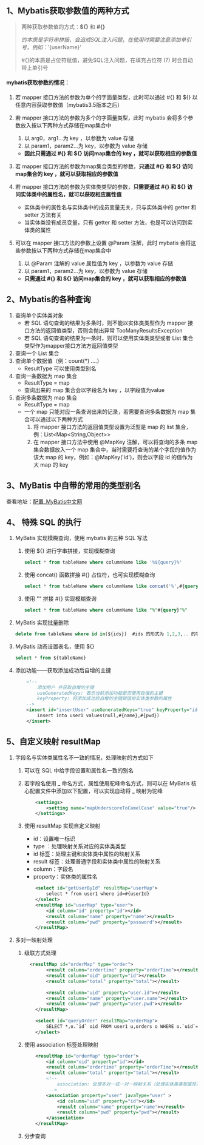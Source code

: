 ## 1、Mybatis获取参数值的两种方式

>两种获取参数值的方式：**${}** 和 **#{}**
>
>${}的本质是字符串拼接，会造成SQL注入问题，在使用时需要注意添加单引号，例如：'${userName}'
>
>#{}的本质是占位符赋值，避免SQL注入问题，在填充占位符 (?) 时会自动带上单引号

#### mybatis获取参数的情况：

1. 若 mapper 接口方法的参数为单个的字面量类型，此时可以通过 #{} 和 ${} 以任意内容获取参数值（mybatis3.5版本之后）

2. 若 mapper 接口方法的参数为多个的字面量类型，此时 mybatis 会将多个参数放入按以下两种方式存储在map集合中

   1. 以 arg0，arg1...为 key ，以参数为 value 存储
   2. 以 param1，param2...为 key，以参数为 value 存储 

   - **因此只需通过 #{} 和 ${} 访问map集合的 key ，就可以获取相应的参数值**

3. 若 mapper 接口方法的参数为map集合类型的参数，**只通过 #{} 和 ${} 访问map集合的 key ，就可以获取相应的参数值**

4. 若 mapper 接口方法的参数为实体类类型的参数，**只需要通过 #{} 和 ${} 访问实体类中的属性名，就可以获取相应属性值**

   - 实体类中的属性名与实体类中的成员变量无关，只与实体类中的 getter 和 setter 方法有关
   - 当实体类没有成员变量，只有 getter 和 setter 方法，也是可以访问到实体类的属性

5. 可以在 mapper 接口方法的参数上设置 @Param 注解，此时 mybatis 会将这些参数按以下两种方式存储在map集合中

   1. 以 @Param 注解的 value 属性值为 key ，以参数为 value 存储
   2. 以 param1，param2...为 key，以参数为 value 存储 

   - **只需通过 #{} 和 ${} 访问map集合的 key ，就可以获取相应的参数值**

## 2、Mybatis的各种查询

1. 查询单个实体类对象
   - 若 SQL 语句查询的结果为多条时，则不能以实体类类型作为 mapper 接口方法的返回值类型，否则会抛出异常 TooManyResultsException
   - 若 SQL 语句查询的结果为一条时，则可以使用实体类类型或者 List 集合类型作为mapper接口方法方返回值类型
2. 查询一个 List 集合
3. 查询单个数据值（例：count(*) ....）
   - ResultType 可以使用类型别名
4. 查询一条数据为 map 集合
   - ResultType = map
   - 查询出来的 map 集合会以字段名为 key ，以字段值为value
5. 查询多条数据为 map 集合
   - ResultType = map
   - 一个 map 只能对应一条查询出来的记录，若需要查询多条数据为 map 集合可以通过以下两种方式
     1. 将 mapper 接口方法的返回值类型设置为泛型是 map 的 list 集合，例：List<Map<String,Object>>
     2. 在 mapper 接口方法中使用 @MapKey 注解，可以将查询的多条 map 集合数据放入一个 map 集合中，当时需要将查询的某个字段的值作为该大 map 的 key，例如：@MapKey('id')，则会以字段 id 的值作为大 map 的 key

## 3、MyBatis 中自带的常用的类型别名

查看地址：[配置_MyBatis中文网](https://mybatis.net.cn/configuration.html#typeAliases)

## 4、 特殊 SQL 的执行

1. MyBatis 实现模糊查询，使用 mybatis 的三种 SQL 写法

   1. 使用 ${} 进行字串拼接，实现模糊查询

      ```sql
      select * from tableName where columnName like '%${query}%'
      ```

   2. 使用 concat() 函数拼接 #{} 占位符，也可实现模糊查询

      ```sql
      select * from tableName where columnName like concat('%',#{query},'%')
      ```

   3. 使用 "" 拼接 #{} 实现模糊查询

      ```sql
      select * from tableName where columnName like "%"#{query}"%"
      ```

2. MyBatis 实现批量删除

   ```sql
   delete from tableName where id in(${ids})  #ids 的形式为 1,2,3,.. 的字串
   ```

3. MyBatis 动态设置表名，使用 ${}

   ```sql
   select * from ${tableName}
   ```

4. 添加功能——获取添加成功后自增的主键

   ```xml
       <!--
           添加用户 并获取自增的主键
           useGeneratedKeys: 表示当前添加功能是否使用自增的主键
           keyProperty: 将添加成功后自增的主键赋值给实体类参数的属性
       -->
       <insert id="insertUser" useGeneratedKeys="true" keyProperty="id">
           insert into user1 values(null,#{name},#{pwd})
       </insert>
   ```

## 5、自定义映射 resultMap

1. 字段名与实体类属性名不一致的情况，处理映射的方式如下

   1. 可以在 SQL 中给字段设置和属性名一致的别名

   2. 若字段名使用 _ 命名方式，属性使用驼峰命名方式，则可以在 MyBatis 核心配置文件中添加以下配置，可以实现自动将 _ 映射为驼峰

      ```xml
          <settings>
              <setting name="mapUnderscoreToCamelCase" value="true"/>
          </settings>
      ```

   3. 使用 resultMap 实现自定义映射 

      - id：设置唯一标识
      - type ：处理映射关系对应的实体类类型
      - id 标签：处理主键和实体类中属性的映射关系
      - result 标签：处理普通字段和实体类中属性的映射关系
      - column：字段名
      - property：实体类的属性名

      ```xml
          <select id="getUserById" resultMap="userMap">
              select * from user1 where id=#{userId}
          </select>
          <resultMap id="userMap" type="user">
              <id column="id" property="id"></id>
              <result column="name" property="name"></result>
              <result column="pwd" property="password"></result>
          </resultMap>
      ```

2. 多对一映射处理

   1. 级联方式处理

      ```xml
        <resultMap id="orderMap" type="order">
              <result column="ordertime" property="orderTime"></result>
              <result column="oid" property="id"></result>
              <result column="total" property="total"></result>
              
              <result column="uid" property="user.id"></result>
              <result column="name" property="user.name"></result>
              <result column="pwd" property="user.pwd"></result>
          </resultMap>
          
          <select id="queryOrder" resultMap="orderMap">
              SELECT *,o.`id` oid FROM user1 u,orders o WHERE o.`uid`=u.`id`
          </select>
      ```

   2. 使用 association 标签处理映射

      ```xml
          <resultMap id="orderMap" type="order">
              <id column="oid" property="id"></id>
              <result column="ordertime" property="orderTime"></result>
              <result column="total" property="total"></result>
              <!--
                  association: 处理多对一或一对一映射关系（处理实体类类型属性）
               -->
              <association property="user" javaType="user" >
                  <id column="uid" property="id"></id>
                  <result column="name" property="name"></result>
                  <result column="pwd" property="pwd"></result>
              </association>
          </resultMap>
      ```

   3. 分步查询

      ```
      
      ```

      

